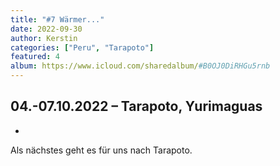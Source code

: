 ```yaml
---
title: "#7 Wärmer..."
date: 2022-09-30
author: Kerstin
categories: ["Peru", "Tarapoto"]
featured: 4
album: https://www.icloud.com/sharedalbum/#B0OJ0DiRHGu5rnb
---
```


## 04.-07.10.2022 – Tarapoto, Yurimaguas

* 

Als nächstes geht es für uns nach Tarapoto.